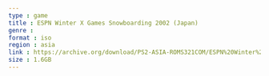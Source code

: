 ```yaml
---
type : game
title : ESPN Winter X Games Snowboarding 2002 (Japan)
genre : 
format : iso
region : asia
link : https://archive.org/download/PS2-ASIA-ROMS321COM/ESPN%20Winter%20X%20Games%20Snowboarding%202002%20%28Japan%29.7z
size : 1.6GB
---
```

